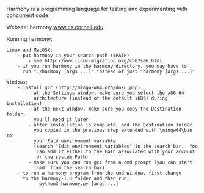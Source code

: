 Harmony is a programming language for testing and experimenting with
concurrent code.

Website: harmony.www.cs.cornell.edu

Running harmony:

    Linux and MacOSX:
        - put harmony in your search path ($PATH)
            - see http://www.linux-migration.org/ch02s06.html
        - if you run harmony in the harmony directory, you may have to
          run "./harmony [args ...]" instead of just "harmony [args ...]"

    Windows:
        - install gcc (http://mingw-w64.org/doku.php).
            - at the Settings window, make sure you select the x86-64
              architecture (instead of the default i686) during installation!
            - at the next window, make sure you copy the Destination folder;
              you'll need it later
            - after installation is complete, add the Destination folder
              you copied in the previous step extended with \mingw64\bin to
              your Path environment variable
              (search "Edit environment variables" in the search bar.  You
               can add it either to the Path associated with your account
               or the system Path)
            - make sure you can run gcc from a cmd prompt (you can start
              'cmd' from the search bar)
        - to run a harmony program from the cmd window, first change
          to the harmony-1.0 folder and then run:
                python3 harmony.py [args ...]
